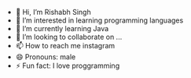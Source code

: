 - 👋 Hi, I’m Rishabh Singh
- 👀 I’m interested in learning programming languages
- 🌱 I’m currently learning Java
- 💞️ I’m looking to collaborate on ...
- 📫 How to reach me instagram 
- 😄 Pronouns: male
- ⚡ Fun fact: I love proggramming

<!---
RimiSahab/RimiSahab is a ✨ special ✨ repository because its `README.md` (this file) appears on your GitHub profile.
You can click the Preview link to take a look at your changes.
--->
